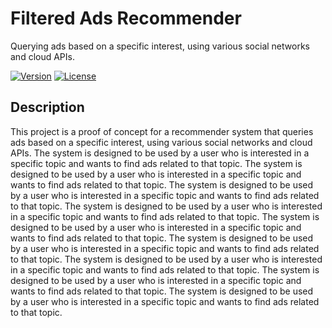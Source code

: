# Filtered Ads Recommender
 Querying ads based on a specific interest, using various social networks and cloud APIs.

[![Version](https://img.shields.io/badge/version-0.1-brightgreen.svg)](https://pypi.org/project/ad-topic-recommender/)
[![License](https://img.shields.io/badge/license-CC%20BY--NC--SA%204.0-blue.svg)](https://creativecommons.org/licenses/by-nc-sa/4.0/)

## Description

This project is a proof of concept for a recommender system that queries ads based on a specific interest, 
using various social networks and cloud APIs. The system is designed to be used by a user who is interested 
in a specific topic and wants to find ads related to that topic. The system is designed to be used by a user who is interested in a specific topic 
and wants to find ads related to that topic. The system is designed to be used by a user who is interested 
in a specific topic and wants to find ads related to that topic. The system is designed to be used by a user who is interested in a specific topic and wants to find ads related to that topic. The system is designed to be used by a user who is interested in a specific topic and wants to find ads related to that topic. The system is designed to be used by a user who is interested in a specific topic and wants to find ads related to that topic. The system is designed to be used by a user who is interested in a specific topic and wants to find ads related to that topic. The system is designed to be used by a user who is interested in a specific topic and wants to find ads related to that topic. The system is designed to be used by a user who is interested in a specific topic and wants to find ads related to that topic.